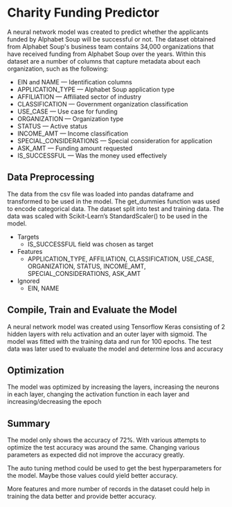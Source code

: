 # Charity Funding Predictor
A neural network model was created to predict whether the applicants funded by Alphabet Soup will be successful or not. The dataset obtained from Alphabet Soup's business team contains 34,000 organizations that have received funding from Alphabet Soup over the years. Within this dataset are a number of columns that capture metadata about each organization, such as the following:
- EIN and NAME — Identification columns
- APPLICATION_TYPE — Alphabet Soup application type
- AFFILIATION — Affiliated sector of industry
- CLASSIFICATION — Government organization classification
- USE_CASE — Use case for funding
- ORGANIZATION — Organization type
- STATUS — Active status
- INCOME_AMT — Income classification
- SPECIAL_CONSIDERATIONS — Special consideration for application
- ASK_AMT — Funding amount requested
- IS_SUCCESSFUL — Was the money used effectively

## Data Preprocessing
The data from the csv file was loaded into pandas dataframe and transformed to be used in the model. The get_dummies function was used to encode categorical data. The dataset split into test and training data. The data was scaled with Scikit-Learn’s StandardScaler() to be used in the model.
- Targets
  - IS_SUCCESSFUL field was chosen as target
- Features
  - APPLICATION_TYPE, AFFILIATION, CLASSIFICATION, USE_CASE, ORGANIZATION, STATUS, INCOME_AMT, SPECIAL_CONSIDERATIONS, ASK_AMT
- Ignored
  - EIN, NAME
  
## Compile, Train and Evaluate the Model
A neural network model was created using Tensorflow Keras consisting of 2 hidden layers with relu activation and an outer layer with sigmoid. The model was fitted with the training data and run for 100 epochs. The test data was later used to evaluate the model and determine loss and accuracy

## Optimization
The model was optimized by increasing the layers, increasing the neurons in each layer, changing the activation function in each layer and increasing/decreasing the epoch

## Summary
The model only shows the accuracy of 72%. With various attempts to optimize the test accuracy was around the same. Changing various parameters as expected did not improve the accuracy greatly. 

The auto tuning method could be used to get the best hyperparameters for the model. Maybe those values could yield better accuracy.

More features and more number of records in the dataset could help in training the data better and provide better accuracy.
